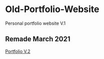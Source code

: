 # Old-Portfolio-Website
Personal portfolio website V.1  

## Remade March 2021
[Portfolio V.2](https://github.com/KSFlynn007/portfolio)
